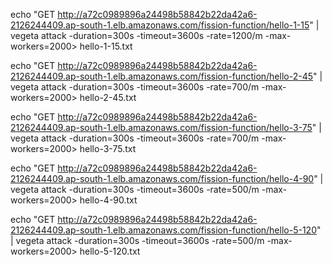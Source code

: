 
echo "GET http://a72c0989896a24498b58842b22da42a6-2126244409.ap-south-1.elb.amazonaws.com/fission-function/hello-1-15" | vegeta attack -duration=300s -timeout=3600s -rate=1200/m -max-workers=2000> hello-1-15.txt

echo "GET http://a72c0989896a24498b58842b22da42a6-2126244409.ap-south-1.elb.amazonaws.com/fission-function/hello-2-45" | vegeta attack -duration=300s -timeout=3600s -rate=700/m -max-workers=2000> hello-2-45.txt

echo "GET http://a72c0989896a24498b58842b22da42a6-2126244409.ap-south-1.elb.amazonaws.com/fission-function/hello-3-75" | vegeta attack -duration=300s -timeout=3600s -rate=700/m -max-workers=2000> hello-3-75.txt

echo "GET http://a72c0989896a24498b58842b22da42a6-2126244409.ap-south-1.elb.amazonaws.com/fission-function/hello-4-90" | vegeta attack -duration=300s -timeout=3600s -rate=500/m -max-workers=2000> hello-4-90.txt

echo "GET http://a72c0989896a24498b58842b22da42a6-2126244409.ap-south-1.elb.amazonaws.com/fission-function/hello-5-120" | vegeta attack -duration=300s -timeout=3600s -rate=500/m -max-workers=2000> hello-5-120.txt